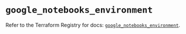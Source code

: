# `google_notebooks_environment`

Refer to the Terraform Registry for docs: [`google_notebooks_environment`](https://registry.terraform.io/providers/hashicorp/google-beta/5.23.0/docs/resources/google_notebooks_environment).
